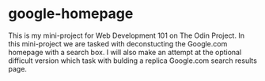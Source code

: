# google-homepage

This is my mini-project for Web Development 101 on The Odin Project. In this mini-project we are tasked with deconstucting the Google.com homepage with a search box. I will also make an attempt at the optional difficult version which task with bulding a replica Google.com search results page.